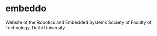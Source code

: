 # embeddo
Website of the Robotics and Embedded Systems Society of Faculty of Technology, Delhi University
